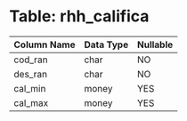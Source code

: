 # Table: rhh_califica

| Column Name | Data Type | Nullable |
|-------------|-----------|----------|
| cod_ran | char | NO |
| des_ran | char | NO |
| cal_min | money | YES |
| cal_max | money | YES |

